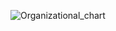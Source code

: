 
![Organizational_chart](https://github.com/Prajakt-Khawase/Project-Managment-Made-Easy/blob/master/docs/Project%20Resource%20Management/Organizational_Chart.png)

